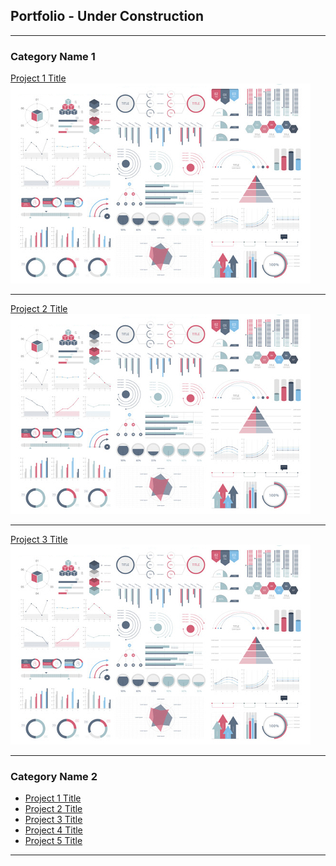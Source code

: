 ## Portfolio - Under Construction

---

### Category Name 1 

[Project 1 Title](/sample_page)
<img src="images/dummy_thumbnail.jpg?raw=true"/>

---
[Project 2 Title](/test_file)
<img src="images/dummy_thumbnail.jpg?raw=true"/>

---
[Project 3 Title](/projects/covid_counties_fairfax)
<img src="images/dummy_thumbnail.jpg?raw=true"/>

---

### Category Name 2

- [Project 1 Title](/sample_page)
- [Project 2 Title](/projects/covid_counties_fairfax/)
- [Project 3 Title](http://example.com/)
- [Project 4 Title](http://example.com/)
- [Project 5 Title](http://example.com/)

---
